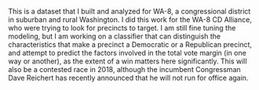This is a dataset that I built and analyzed for WA-8, a congressional district in suburban and rural Washington. I did this work for the WA-8 CD Alliance, who were trying to look for precincts to target. I am still fine tuning the modeling, but I am working on a classifier that can distinguish the characteristics that make a precinct a Democratic or a Republican precinct, and attempt to predict the factors involved in the total vote margin (in one way or another), as the extent of a win matters here significantly. This will also be a contested race in 2018, although the incumbent Congressman Dave Reichert has recently announced that he will not run for office again. 
